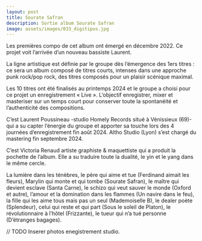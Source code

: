 ```yaml
---
layout: post
title: Sourate Safran
description: Sortie album Sourate Safran
image: assets/images/033_digitipus.jpg
---
```


Les premières compo de cet album ont émergé en décembre 2022. Ce projet voit l’arrivée d’un nouveau bassiste Laurent.

La ligne artistique est définie par le groupe dès l’émergence des 1ers titres : ce sera un album composé de titres courts, intenses dans une approche punk rock/pop rock, des titres composés pour un plaisir scénique maximal.

Les 10 titres ont été finalisés au printemps 2024 et le groupe a choisi pour ce projet un enregistrement « Live ». L’objectif enregistrer, mixer et masteriser sur un temps court pour conserver toute la spontanéité et l’authenticité des compositions.

C’est Laurent Poussineau -studio Homely Records situé à Vénissieux (69)- qui a su capter l’énergie du groupe et apporter sa touche lors des 4 journées d’enregistrement fin août 2024.
Altho Studio (Lyon) s’est chargé du mastering fin septembre 2024.

C’est Victoria Renaud artiste graphiste & maquettiste qui a produit la pochette de l’album.
Elle a su traduire toute la dualité, le yin et le yang dans le même cercle.

La lumière dans les ténèbres, le père qui aime et tue (Ferdinand aimait les fleurs), Marylin qui monte et qui tombe (Sourate Safran), le maître qui devient esclave (Santa Carne), le schizo qui veut sauver le monde (Oxford et autre), l’amour et la domination dans les flammes (Un navire dans le feu), la fille qui les aime tous mais pas un seul (Mademoiselle B), le dealer poète (Splendeur), celui qui reste et qui part (Sous le soleil de Platon), le révolutionnaire à l’hôtel (Frizzante), le tueur qui n’a tué personne (D’étranges bagages).


 // TODO Inserer photos enegistrement studio.
